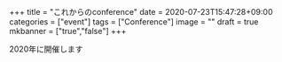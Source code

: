 +++
title =  "これからのconference"
date = 2020-07-23T15:47:28+09:00
categories = ["event"]
tags = ["Conference"]
image = ""
draft = true
mkbanner = ["true","false"]
+++

2020年に開催します

